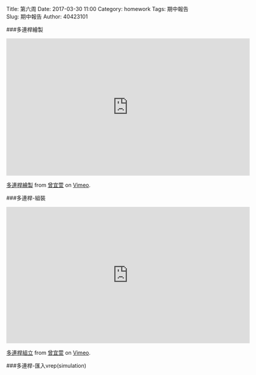 Title: 第六周
Date: 2017-03-30 11:00
Category: homework
Tags: 期中報告
Slug: 期中報告
Author: 40423101



<!-- PELICAN_END_SUMMARY -->
###多連桿繪製
 
 <iframe src="https://player.vimeo.com/video/211289482" width="640" height="360" frameborder="0" webkitallowfullscreen mozallowfullscreen allowfullscreen></iframe>
<p><a href="https://vimeo.com/211289482">多連桿繪製</a> from <a href="https://vimeo.com/user44207266">曾宜萱</a> on <a href="https://vimeo.com">Vimeo</a>.</p>

###多連桿-組裝

<iframe src="https://player.vimeo.com/video/211305968" width="640" height="358" frameborder="0" webkitallowfullscreen mozallowfullscreen allowfullscreen></iframe>
<p><a href="https://vimeo.com/211305968">多連桿組立</a> from <a href="https://vimeo.com/user44207266">曾宜萱</a> on <a href="https://vimeo.com">Vimeo</a>.</p>

###多連桿-匯入vrep(simulation)

